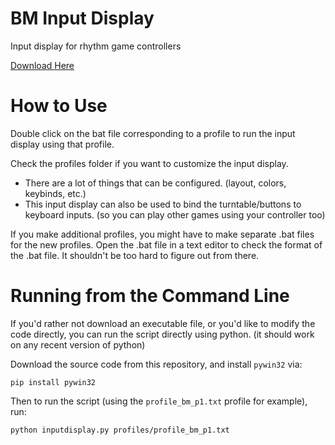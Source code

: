 # BM Input Display
Input display for rhythm game controllers

[Download Here](https://ci.appveyor.com/project/wcko87/bm-input-display/build/artifacts)

# How to Use

Double click on the bat file corresponding to a profile to run the input display using that profile.

Check the profiles folder if you want to customize the input display.
- There are a lot of things that can be configured. (layout, colors, keybinds, etc.)
- This input display can also be used to bind the turntable/buttons to keyboard inputs. (so you can play other games using your controller too)

If you make additional profiles, you might have to make separate .bat files for the new profiles. Open the .bat file in a text editor to check the format of the .bat file. It shouldn't be too hard to figure out from there.


# Running from the Command Line
If you'd rather not download an executable file, or you'd like to modify the code directly, you can run the script directly using python. (it should work on any recent version of python)

Download the source code from this repository, and install `pywin32` via:
```
pip install pywin32
```

Then to run the script (using the `profile_bm_p1.txt` profile for example), run:
```
python inputdisplay.py profiles/profile_bm_p1.txt
```
